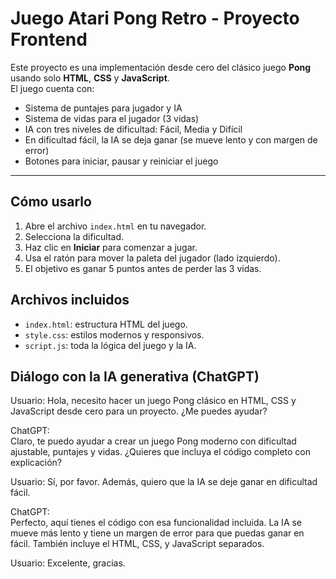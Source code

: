 # Juego Atari Pong Retro - Proyecto Frontend
Este proyecto es una implementación desde cero del clásico juego **Pong** usando solo **HTML**, **CSS** y **JavaScript**.  
El juego cuenta con:

- Sistema de puntajes para jugador y IA
- Sistema de vidas para el jugador (3 vidas)
- IA con tres niveles de dificultad: Fácil, Media y Difícil
- En dificultad fácil, la IA se deja ganar (se mueve lento y con margen de error)
- Botones para iniciar, pausar y reiniciar el juego

---

## Cómo usarlo

1. Abre el archivo `index.html` en tu navegador.
2. Selecciona la dificultad.
3. Haz clic en **Iniciar** para comenzar a jugar.
4. Usa el ratón para mover la paleta del jugador (lado izquierdo).
5. El objetivo es ganar 5 puntos antes de perder las 3 vidas.

##  Archivos incluidos

- `index.html`: estructura HTML del juego.
- `style.css`: estilos modernos y responsivos.
- `script.js`: toda la lógica del juego y la IA.
 ## Diálogo con la IA generativa (ChatGPT)
Usuario: 
Hola, necesito hacer un juego Pong clásico en HTML, CSS y JavaScript desde cero para un proyecto. ¿Me puedes ayudar?

ChatGPT:  
Claro, te puedo ayudar a crear un juego Pong moderno con dificultad ajustable, puntajes y vidas. ¿Quieres que incluya el código completo con explicación?

Usuario: 
Sí, por favor. Además, quiero que la IA se deje ganar en dificultad fácil.

ChatGPT:  
Perfecto, aquí tienes el código con esa funcionalidad incluida. La IA se mueve más lento y tiene un margen de error para que puedas ganar en fácil. También incluye el HTML, CSS, y JavaScript separados.

Usuario: 
Excelente, gracias.
